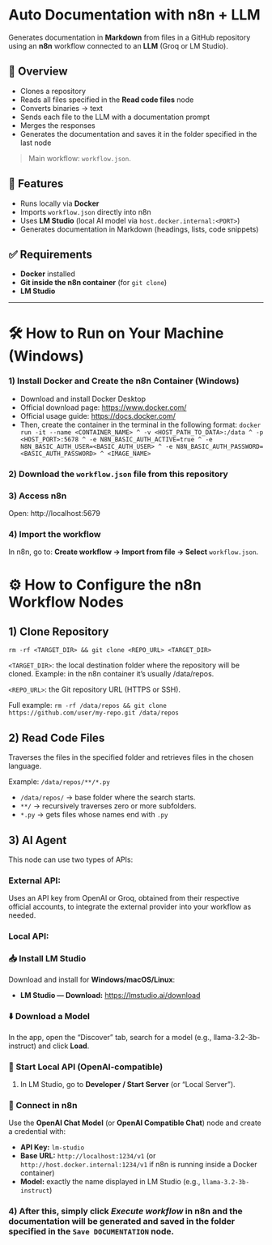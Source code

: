 # Auto Documentation with n8n + LLM

Generates documentation in **Markdown** from files in a GitHub repository using an **n8n** workflow connected to an **LLM** (Groq or LM Studio).  

## 📌 Overview
- Clones a repository  
- Reads all files specified in the **Read code files** node
- Converts binaries → text  
- Sends each file to the LLM with a documentation prompt  
- Merges the responses  
- Generates the documentation and saves it in the folder specified in the last node  
> Main workflow: `workflow.json`.

## 🔧 Features
- Runs locally via **Docker**
- Imports `workflow.json` directly into n8n
- Uses **LM Studio** (local AI model via `host.docker.internal:<PORT>`)
- Generates documentation in Markdown (headings, lists, code snippets)

## ✅ Requirements
- **Docker** installed
- **Git inside the n8n container** (for `git clone`)
- **LM Studio**
---

# 🛠️ How to Run on Your Machine (Windows)

### 1) Install Docker and Create the n8n Container (Windows)
- Download and install Docker Desktop
- Official download page: https://www.docker.com/ 
- Official usage guide: https://docs.docker.com/
- Then, create the container in the terminal in the following format: 
`docker run -it --name <CONTAINER_NAME> ^
  -v <HOST_PATH_TO_DATA>:/data ^
  -p <HOST_PORT>:5678 ^
  -e N8N_BASIC_AUTH_ACTIVE=true ^
  -e N8N_BASIC_AUTH_USER=<BASIC_AUTH_USER> ^
  -e N8N_BASIC_AUTH_PASSWORD=<BASIC_AUTH_PASSWORD> ^
  <IMAGE_NAME>`

### 2) Download the `workflow.json` file from this repository

### 3) Access n8n 

Open: http://localhost:5679
  
### 4) Import the workflow

In n8n, go to: **Create workflow → Import from file → Select** `workflow.json`.

# ⚙️ How to Configure the n8n Workflow Nodes

## 1) **Clone Repository** 

`rm -rf <TARGET_DIR> && git clone <REPO_URL> <TARGET_DIR>`

`<TARGET_DIR>`: the local destination folder where the repository will be cloned.
Example: in the n8n container it’s usually /data/repos.

`<REPO_URL>`: the Git repository URL (HTTPS or SSH).

Full example:
`rm -rf /data/repos && git clone https://github.com/user/my-repo.git /data/repos`

## 2) **Read Code Files**

Traverses the files in the specified folder and retrieves files in the chosen language.

Example:
`/data/repos/**/*.py`

- `/data/repos/` → base folder where the search starts.
- `**/` → recursively traverses zero or more subfolders.
- `*.py` → gets files whose names end with `.py`

## 3) **AI Agent**

This node can use two types of APIs:

### **External API**: 
Uses an API key from OpenAI or Groq, obtained from their respective official accounts, to integrate the external provider into your workflow as needed.

### **Local API**: 
### 📥 Install LM Studio

Download and install for **Windows/macOS/Linux**:
- **LM Studio — Download:** https://lmstudio.ai/download

### ⬇️ Download a Model

In the app, open the “Discover” tab, search for a model (e.g., llama-3.2-3b-instruct) and click **Load**.  

### 🔌 Start Local API (OpenAI-compatible)

1. In LM Studio, go to **Developer / Start Server** (or “Local Server”).  

### 🔗 Connect in n8n

Use the **OpenAI Chat Model** (or **OpenAI Compatible Chat**) node and create a credential with:
- **API Key:** `lm-studio`
- **Base URL:** `http://localhost:1234/v1` (or `http://host.docker.internal:1234/v1` if n8n is running inside a Docker container)
- **Model:** exactly the name displayed in LM Studio (e.g., `llama-3.2-3b-instruct`)

### 4) After this, simply click *Execute workflow* in n8n and the documentation will be generated and saved in the folder specified in the `Save DOCUMENTATION` node.








